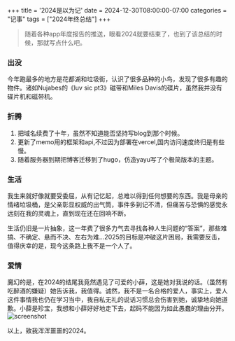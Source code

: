 +++
title = '2024是以为记'
date = 2024-12-30T08:00:00-07:00
categories = "记事"
tags = ["2024年终总结"]
+++

> 随着各种app年度报告的推送，眼看2024就要结束了，也到了该总结的时候，那就写点什么吧。

### 出没
今年跑最多的地方是花都湖和垃圾街，认识了很多品种的小鸟，发现了很多有趣的物件。诸如Nujabes的《luv sic pt3》磁带和Miles Davis的碟片，虽然我并没有碟片机和磁带机。

### 折腾
1. 把域名续费了十年，虽然不知道能否坚持写blog到那个时候。
2. 更新了memo用的框架和api,不过因为部署在vercel,国内访问速度终归是有些慢。
3. 随着服务器到期把博客迁移到了hugo，仿造yayu写了个极简版本的主题。

### 生活
我生来就好像就要受委屈，从有记忆起，总难以得到任何想要的东西。我是母亲的情绪垃圾桶，是父亲彰显权威的出气筒，事件多到记不清，但痛苦与恐惧的感觉永远刻在我的灵魂上，直到现在还在回响不断。

生活仍旧是一片抽象，这一年费了很多力气去寻找各种人生问题的“答案”，那些难搞、不确定、悬而不决、左右为难…2025的目标是冲破这片困局，我需要反击，值得庆幸的是，现今这条路上我不是一个人了。

### 爱情
魔幻的是，在2024的结尾我竟然遇见了可爱的小薛，这是她对我说的话。（虽然有吃醉酒的嫌疑）她告诉我，我值得。诚然，我不是一名合格的爱人，事实上，爱人这件事情我也仍在学习当中，我自私无礼的说话习惯总会伤害到她，诚挚地向她道歉。小薛是珍宝，我想和小薛好好地走下去，起码不能因为如此愚蠢的理由分开。
![screenshot](../img/screenshot.jpg)

以上，致我浑浑噩噩的2024。